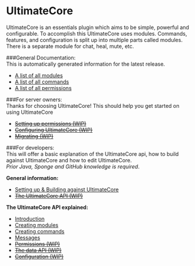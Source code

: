 UltimateCore
====

UltimateCore is an essentials plugin which aims to be simple, powerful and configurable. 
To accomplish this UltimateCore uses modules. Commands, features, and configuration is split up into multiple parts called modules. There is a separate module for chat, heal, mute, etc. 

###General Documentation:<br>
This is automatically generated information for the latest release.
* [A list of all modules](modules.md)<br>
* [A list of all commands](commands.md)<br>
* [A list of all permissions](permissions.md)<br>

###For server owners:<br>
Thanks for choosing UltimateCore! This should help you get started on using UltimateCore
* [~~Setting up permissions (WIP)~~](tutorials/server-owners/permissions.md)<br>
* [~~Configuring UltimateCore (WIP)~~](tutorials/server-owners/config.md)<br>
* [~~Migrating (WIP)~~](tutorials/server-owners/migrating.md)<br>

###For developers:<br>
This will offer a basic explanation of the UltimateCore api, how to build against UltimateCore and how to edit UltimateCore.<br>
*Prior Java, Sponge and GitHub knowledge is required*.

**General information:**<br>
* [Setting up & Building against UltimateCore](tutorials/developers/setting-up.md)<br>
* [~~The UltimateCore API (WIP)~~](tutorials/developers/api.md)<br>

**The UltimateCore API explained:**<br>
* [Introduction](tutorials/developers/introduction.md)<br>
* [Creating modules](tutorials/developers/modules.md)<br>
* [Creating commands](tutorials/developers/commands.md)<br>
* [Messages](tutorials/developers/messages.md)<br>
* [~~Permissions (WIP)~~](tutorials/developers/permissions.md)<br>
* [~~The data API (WIP)~~](tutorials/developers/data.md)<br>
* [~~Configuration (WIP)~~](tutorials/developers/configuration.md)<br>